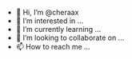 - 👋 Hi, I’m @cheraax
- 👀 I’m interested in ...
- 🌱 I’m currently learning ...
- 💞️ I’m looking to collaborate on ...
- 📫 How to reach me ...

<!---
cheraax/cheraax is a ✨ special ✨ repository because its `README.md` (this file) appears on your GitHub profile.
You can click the Preview link to take a look at your changes.
--->
